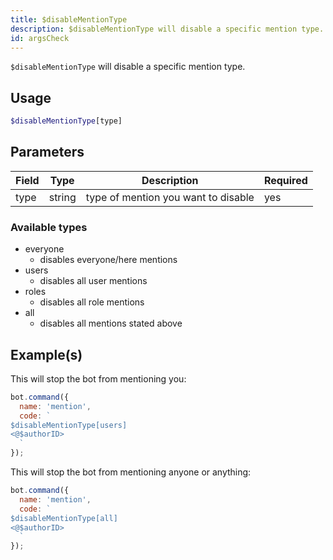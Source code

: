 ```yaml
---
title: $disableMentionType 
description: $disableMentionType will disable a specific mention type.
id: argsCheck
---
```


`$disableMentionType` will disable a specific mention type.

## Usage

```php
$disableMentionType[type]
```

## Parameters 


| Field     | Type    | Description                                        | Required |
|-----------|---------|----------------------------------------------------|----------|
| type      | string  | type of mention you want to disable                | yes      |

### Available types
* everyone
  * disables everyone/here mentions
* users
  * disables all user mentions
* roles
  * disables all role mentions
* all
  * disables all mentions stated above  
## Example(s)

This will stop the bot from mentioning you:

```javascript
bot.command({
  name: 'mention',
  code: `
$disableMentionType[users] 
<@$authorID>
  `
});
```

This will stop the bot from mentioning anyone or anything:

```javascript
bot.command({
  name: 'mention',
  code: `
$disableMentionType[all] 
<@$authorID>
  `
});
```
